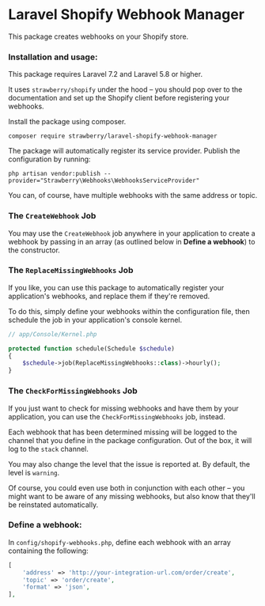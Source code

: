 # Laravel Shopify Webhook Manager
This package creates webhooks on your Shopify store.

### Installation and usage:
This package requires Laravel 7.2 and Laravel 5.8 or higher.

It uses `strawberry/shopify` under the hood – you should pop over to the documentation and set up the Shopify client before registering your webhooks.

Install the package using composer.

`composer require strawberry/laravel-shopify-webhook-manager`

The package will automatically register its service provider. Publish the configuration by running:

`php artisan vendor:publish --provider="Strawberry\Webhooks\WebhooksServiceProvider"`

You can, of course, have multiple webhooks with the same address or topic.

### The `CreateWebhook` Job
You may use the `CreateWebhook` job anywhere in your application to create a webhook by passing in an array 
(as outlined below in **Define a webhook**) to the constructor.

### The `ReplaceMissingWebhooks` Job
If you like, you can use this package to automatically register your application's webhooks, and replace them if they're removed.

To do this, simply define your webhooks within the configuration file, then schedule the job in your application's console kernel.

```php
// app/Console/Kernel.php

protected function schedule(Schedule $schedule)
{
    $schedule->job(ReplaceMissingWebhooks::class)->hourly();
}
```

### The `CheckForMissingWebhooks` Job
If you just want to check for missing webhooks and have them by your application, you can use the `CheckForMissingWebhooks` job, instead.

Each webhook that has been determined missing will be logged to the channel that you define in the package configuration. Out of the box, it will log to the `stack` channel.

You may also change the level that the issue is reported at. By default, the level is `warning`.

Of course, you could even use both in conjunction with each other – you might want to be aware of any missing webhooks, but also know that they'll be reinstated automatically.

### Define a webhook:
In `config/shopify-webhooks.php`, define each webhook with an array containing the following:
```php
[
    'address' => 'http://your-integration-url.com/order/create',
    'topic' => 'order/create',
    'format' => 'json',
],
```

